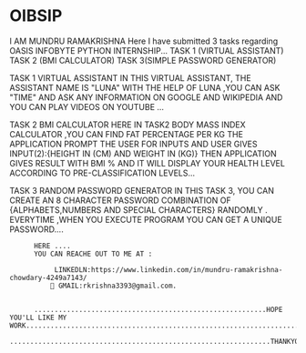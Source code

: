 # OIBSIP
I AM MUNDRU RAMAKRISHNA
Here I have submitted 3 tasks regarding OASIS INFOBYTE PYTHON INTERNSHIP...
  TASK 1 (VIRTUAL ASSISTANT)
  TASK 2 (BMI CALCULATOR)
  TASK 3(SIMPLE PASSWORD GENERATOR)


  TASK 1 VIRTUAL ASSISTANT 
    IN THIS VIRTUAL ASSISTANT, THE ASSISTANT NAME IS "LUNA"
      WITH THE HELP OF LUNA ,YOU CAN ASK "TIME"
          AND ASK ANY INFORMATION ON GOOGLE AND WIKIPEDIA
          AND YOU CAN PLAY VIDEOS ON YOUTUBE ...


  TASK 2 BMI CALCULATOR
      HERE IN TASK2 BODY MASS INDEX CALCULATOR ,YOU CAN FIND FAT PERCENTAGE PER KG 
          THE APPLICATION PROMPT THE USER FOR INPUTS AND  USER GIVES INPUT(2):{HEIGHT IN (CM) AND WEIGHT IN (KG)} THEN APPLICATION GIVES RESULT WITH BMI % AND IT WILL 
           DISPLAY YOUR HEALTH LEVEL ACCORDING TO PRE-CLASSIFICATION LEVELS...


TASK 3 RANDOM PASSWORD GENERATOR
    IN THIS TASK 3, YOU CAN CREATE AN 8 CHARACTER PASSWORD COMBINATION OF {ALPHABETS,NUMBERS AND SPECIAL CHARACTERS} RANDOMLY .
          EVERYTIME ,WHEN YOU EXECUTE PROGRAM YOU CAN GET A UNIQUE PASSWORD....



          HERE ....
          YOU CAN REACHE OUT TO ME AT :
          
               LINKEDLN:https://www.linkedin.com/in/mundru-ramakrishna-chowdary-4249a7143/
              📩 GMAIL:rkrishna3393@gmail.com.


          .........................................................HOPE YOU'LL LIKE MY WORK.........................................................................
          ................................................................THANKYOU!.................................................................................


          
